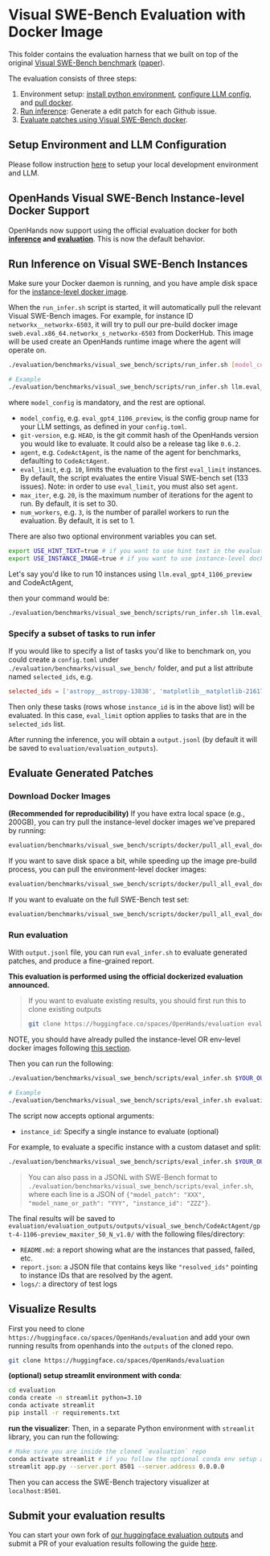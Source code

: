 # Visual SWE-Bench Evaluation with Docker Image

This folder contains the evaluation harness that we built on top of the original [Visual SWE-Bench benchmark](https://multi-swe-bench.github.io/#/) ([paper](https://arxiv.org/abs/2412.17315)).

The evaluation consists of three steps:

1. Environment setup: [install python environment](../../README.md#development-environment), [configure LLM config](../../README.md#configure-openhands-and-your-llm), and [pull docker](#openhands-visual-swe-bench-instance-level-docker-support).
2. [Run inference](#run-inference-on-visual-swe-bench-instances): Generate a edit patch for each Github issue.
3. [Evaluate patches using Visual SWE-Bench docker](#evaluate-generated-patches).

## Setup Environment and LLM Configuration

Please follow instruction [here](../../README.md#setup) to setup your local development environment and LLM.

## OpenHands Visual SWE-Bench Instance-level Docker Support

OpenHands now support using the official evaluation docker for both **[inference](#run-inference-on-visual-swe-bench-instances) and [evaluation](#evaluate-generated-patches)**.
This is now the default behavior.

## Run Inference on Visual SWE-Bench Instances

Make sure your Docker daemon is running, and you have ample disk space for the [instance-level docker image](#openhands-visual-swe-bench-instance-level-docker-support).

When the `run_infer.sh` script is started, it will automatically pull the relevant Visual SWE-Bench images. For example, for instance ID `networkx__networkx-6503`, it will try to pull our pre-build docker image `sweb.eval.x86_64.networkx_s_networkx-6503` from DockerHub. This image will be used create an OpenHands runtime image where the agent will operate on.

```bash
./evaluation/benchmarks/visual_swe_bench/scripts/run_infer.sh [model_config] [git-version] [agent] [eval_limit] [max_iter] [num_workers]

# Example
./evaluation/benchmarks/visual_swe_bench/scripts/run_infer.sh llm.eval_gpt4_1106_preview HEAD CodeActAgent 133 30 1
```

where `model_config` is mandatory, and the rest are optional.

- `model_config`, e.g. `eval_gpt4_1106_preview`, is the config group name for your
LLM settings, as defined in your `config.toml`.
- `git-version`, e.g. `HEAD`, is the git commit hash of the OpenHands version you would
like to evaluate. It could also be a release tag like `0.6.2`.
- `agent`, e.g. `CodeActAgent`, is the name of the agent for benchmarks, defaulting
to `CodeActAgent`.
- `eval_limit`, e.g. `10`, limits the evaluation to the first `eval_limit` instances. By
default, the script evaluates the entire Visual SWE-bench set (133 issues). Note:
in order to use `eval_limit`, you must also set `agent`.
- `max_iter`, e.g. `20`, is the maximum number of iterations for the agent to run. By
default, it is set to 30.
- `num_workers`, e.g. `3`, is the number of parallel workers to run the evaluation. By
default, it is set to 1.

There are also two optional environment variables you can set.

```bash
export USE_HINT_TEXT=true # if you want to use hint text in the evaluation. Default to false. Ignore this if you are not sure.
export USE_INSTANCE_IMAGE=true # if you want to use instance-level docker images. Default to true
```

Let's say you'd like to run 10 instances using `llm.eval_gpt4_1106_preview` and CodeActAgent,

then your command would be:

```bash
./evaluation/benchmarks/visual_swe_bench/scripts/run_infer.sh llm.eval_gpt4_1106_preview HEAD CodeActAgent 10
```

### Specify a subset of tasks to run infer

If you would like to specify a list of tasks you'd like to benchmark on, you could
create a `config.toml` under `./evaluation/benchmarks/visual_swe_bench/` folder, and put a list
attribute named `selected_ids`, e.g.

```toml
selected_ids = ['astropy__astropy-13838', 'matplotlib__matplotlib-21617', 'plotly__plotly.py-1966']
```

Then only these tasks (rows whose `instance_id` is in the above list) will be evaluated.
In this case, `eval_limit` option applies to tasks that are in the `selected_ids` list.

After running the inference, you will obtain a `output.jsonl` (by default it will be saved to `evaluation/evaluation_outputs`).

## Evaluate Generated Patches

### Download Docker Images

**(Recommended for reproducibility)** If you have extra local space (e.g., 200GB), you can try pull the instance-level docker images we've prepared by running:

```bash
evaluation/benchmarks/visual_swe_bench/scripts/docker/pull_all_eval_docker.sh instance
```

If you want to save disk space a bit, while speeding up the image pre-build process, you can pull the environment-level docker images:

```bash
evaluation/benchmarks/visual_swe_bench/scripts/docker/pull_all_eval_docker.sh env
```

If you want to evaluate on the full SWE-Bench test set:

```bash
evaluation/benchmarks/visual_swe_bench/scripts/docker/pull_all_eval_docker.sh instance full
```

### Run evaluation

With `output.jsonl` file, you can run `eval_infer.sh` to evaluate generated patches, and produce a fine-grained report.

**This evaluation is performed using the official dockerized evaluation announced.**

> If you want to evaluate existing results, you should first run this to clone existing outputs
>
>```bash
>git clone https://huggingface.co/spaces/OpenHands/evaluation evaluation/evaluation_outputs
>```

NOTE, you should have already pulled the instance-level OR env-level docker images following [this section](#openhands-visual-swe-bench-instance-level-docker-support).

Then you can run the following:

```bash
./evaluation/benchmarks/visual_swe_bench/scripts/eval_infer.sh $YOUR_OUTPUT_JSONL [instance_id]

# Example
./evaluation/benchmarks/visual_swe_bench/scripts/eval_infer.sh evaluation/evaluation_outputs/outputs/luolin101__Visual-SWE-bench-test/CodeActAgent/gpt-4-1106-preview_maxiter_50_N_v1.0/output.jsonl
```

The script now accepts optional arguments:

- `instance_id`: Specify a single instance to evaluate (optional)

For example, to evaluate a specific instance with a custom dataset and split:

```bash
./evaluation/benchmarks/visual_swe_bench/scripts/eval_infer.sh $YOUR_OUTPUT_JSONL instance_123
```

> You can also pass in a JSONL with SWE-Bench format to `./evaluation/benchmarks/visual_swe_bench/scripts/eval_infer.sh`, where each line is a JSON of `{"model_patch": "XXX", "model_name_or_path": "YYY", "instance_id": "ZZZ"}`.

The final results will be saved to `evaluation/evaluation_outputs/outputs/visual_swe_bench/CodeActAgent/gpt-4-1106-preview_maxiter_50_N_v1.0/` with the following files/directory:

- `README.md`: a report showing what are the instances that passed, failed, etc.
- `report.json`: a JSON file that contains keys like `"resolved_ids"` pointing to instance IDs that are resolved by the agent.
- `logs/`: a directory of test logs

## Visualize Results

First you need to clone `https://huggingface.co/spaces/OpenHands/evaluation` and add your own running results from openhands into the `outputs` of the cloned repo.

```bash
git clone https://huggingface.co/spaces/OpenHands/evaluation
```

**(optional) setup streamlit environment with conda**:

```bash
cd evaluation
conda create -n streamlit python=3.10
conda activate streamlit
pip install -r requirements.txt
```

**run the visualizer**:
Then, in a separate Python environment with `streamlit` library, you can run the following:

```bash
# Make sure you are inside the cloned `evaluation` repo
conda activate streamlit # if you follow the optional conda env setup above
streamlit app.py --server.port 8501 --server.address 0.0.0.0
```

Then you can access the SWE-Bench trajectory visualizer at `localhost:8501`.

## Submit your evaluation results

You can start your own fork of [our huggingface evaluation outputs](https://huggingface.co/spaces/OpenHands/evaluation) and submit a PR of your evaluation results following the guide [here](https://huggingface.co/docs/hub/en/repositories-pull-requests-discussions#pull-requests-and-discussions).
